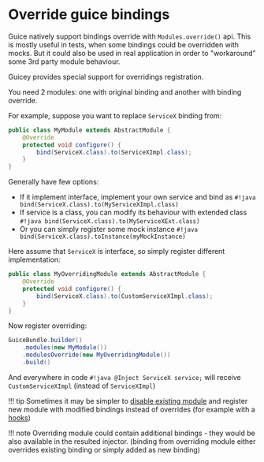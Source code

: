 # Override guice bindings

Guice natively support bindings override with `Modules.override()` api. This is mostly 
useful in tests, when some bindings could be overridden with mocks. But it could also 
be used in real application in order to "workaround" some 3rd party module behaviour. 

Guicey provides special support for overridings registration.
 
You need 2 modules: one with original binding and another with 
binding override.

For example, suppose you want to replace `ServiceX` binding from:

```java
public class MyModule extends AbstractModule {
    @Override
    protected void configure() {
        bind(ServiceX.class).to(ServiceXImpl.class);        
    }
}
```
   
Generally have few options:

* If it implement interface, implement your own service and bind as 
`#!java bind(ServiceX.class).to(MyServiceXImpl.class)`
* If service is a class, you can modify its behaviour with extended class
`#!java bind(ServiceX.class).to(MyServiceXExt.class)`
* Or you can simply register some mock instance
`#!java bind(ServiceX.class).toInstance(myMockInstance)`

Here assume that `ServiceX` is interface, so simply register different implementation:
 
```java      
public class MyOverridingModule extends AbstractModule {
    @Override
    protected void configure() {
        bind(ServiceX.class).to(CustomServiceXImpl.class);        
    }
}
```  

Now register overriding:

```java
GuiceBundle.builder()
    .modules(new MyModule())
    .modulesOverride(new MyOverridingModule())  
    .build()  
```

And everywhere in code `#!java @Inject ServiceX service;` will receive `CustomServiceXImpl`
(instead of `ServiceXImpl`)

!!! tip
    Sometimes it may be simpler to [disable existing module](../disables.md#disable-guice-modules)
    and register new module with modified bindings instead of overrides (for example with a [hooks](../hooks.md))
    
!!! note
    Overriding module could contain additional bindings - they would be also available in the resulted injector.
    (binding from overriding module either overrides existing binding or simply added as new binding)    